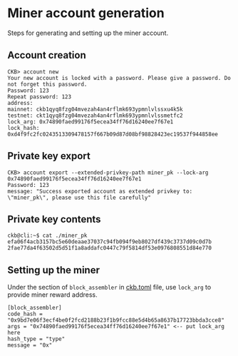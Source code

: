 # Miner account generation

Steps for generating and setting up the miner account.

## Account creation
```
CKB> account new
Your new account is locked with a password. Please give a password. Do not forget this password.
Password: 123
Repeat password: 123
address:
mainnet: ckb1qyq8fzg04mvezah4an4rflmk693ypmnlvlssxu4k5k
testnet: ckt1qyq8fzg04mvezah4an4rflmk693ypmnlvlssmetfc2
lock_arg: 0x74890faed99176f5ecea34ff76d16240ee7f67e1
lock_hash: 0xd4f9fc2fc0243513309478157f667b09d87d08bf98828423ec19537f944858ee
```

## Private key export
```
CKB> account export --extended-privkey-path miner_pk --lock-arg 0x74890faed99176f5ecea34ff76d16240ee7f67e1
Password: 123
message: "Success exported account as extended privkey to: \"miner_pk\", please use this file carefully"
```

## Private key contents
```
ckb@cli:~$ cat ./miner_pk
efa06f4acb3157bc5e60deaae37037c94fb094f9eb8027df439c3737d09c0d7b
2fae77da4f63502d5d51f1a8addafc0447c79f5814df53e0976808551d84e770
```

## Setting up the miner

Under the section of `block_assembler` in [ckb.toml](../config/ckb.toml) file,
use `lock_arg` to provide miner reward address.

```
[block_assembler]
code_hash = "0x9bd7e06f3ecf4be0f2fcd2188b23f1b9fcc88e5d4b65a8637b17723bbda3cce8"
args = "0x74890faed99176f5ecea34ff76d16240ee7f67e1" <-- put lock_arg here
hash_type = "type"
message = "0x"
```
